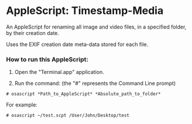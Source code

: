 # AppleScript: Timestamp-Media

An AppleScript for renaming all image and video files, in a specified folder, by their creation date.

Uses the EXIF creation date meta-data stored for each file.

### How to run this AppleScript:

1) Open the "Terminal.app" application.

2) Run the command: (the "#" represents the Command Line prompt)

`# osascript *Path_to_AppleScript* *Absolute_path_to_folder*`

For example:

`# osascript ~/test.scpt /User/John/Desktop/test`
